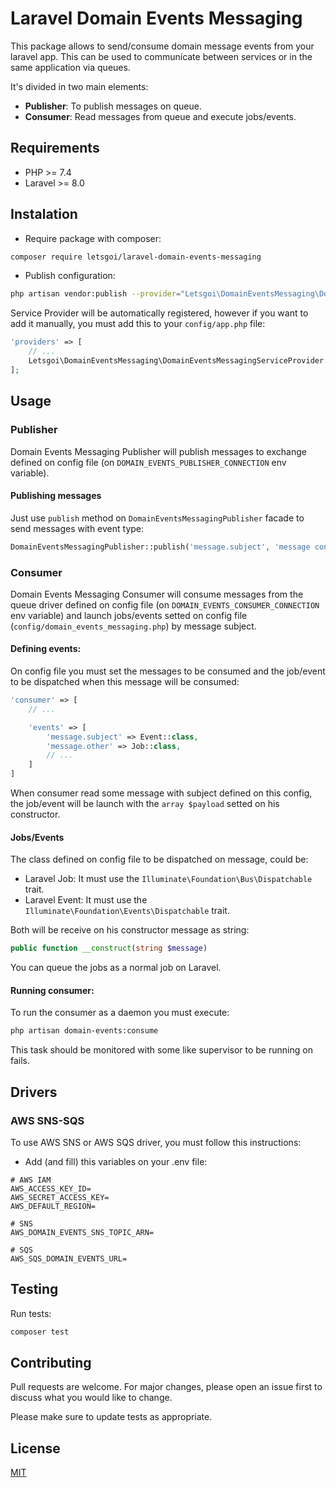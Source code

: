 # Laravel Domain Events Messaging

This package allows to send/consume domain message events from your laravel app. This can be used to communicate between services or in the same application via queues.

It's divided in two main elements:

- **Publisher**: To publish messages on queue.
- **Consumer**: Read messages from queue and execute jobs/events.

## Requirements

- PHP >= 7.4
- Laravel >= 8.0

## Instalation

- Require package with composer:

```bash
composer require letsgoi/laravel-domain-events-messaging
```

- Publish configuration:

```bash
php artisan vendor:publish --provider="Letsgoi\DomainEventsMessaging\DomainEventsMessagingServiceProvider" --tag="config"
```

Service Provider will be automatically registered, however if you want to add it manually, you must add this to your `config/app.php` file:

```php
'providers' => [
    // ...
    Letsgoi\DomainEventsMessaging\DomainEventsMessagingServiceProvider::class,
];
``` 

## Usage

### Publisher

Domain Events Messaging Publisher will publish messages to exchange defined on config file (on `DOMAIN_EVENTS_PUBLISHER_CONNECTION` env variable).

#### Publishing messages

Just use `publish` method on `DomainEventsMessagingPublisher` facade to send messages with event type:

```php
DomainEventsMessagingPublisher::publish('message.subject', 'message content');
```

### Consumer

Domain Events Messaging Consumer will consume messages from the queue driver defined on config file (on `DOMAIN_EVENTS_CONSUMER_CONNECTION` env variable) and launch jobs/events setted on config file (`config/domain_events_messaging.php`) by message subject.

#### Defining events:

On config file you must set the messages to be consumed and the job/event to be dispatched when this message will be consumed:

```php
'consumer' => [
    // ...

    'events' => [
        'message.subject' => Event::class,
        'message.other' => Job::class,
        // ...
    ]
]
```

When consumer read some message with subject defined on this config, the job/event will be launch with the `array $payload` setted on his constructor.

#### Jobs/Events

The class defined on config file to be dispatched on message, could be:

- Laravel Job: It must use the `Illuminate\Foundation\Bus\Dispatchable` trait.
- Laravel Event: It must use the `Illuminate\Foundation\Events\Dispatchable` trait.

Both will be receive on his constructor message as string:

```php
public function __construct(string $message)
```

You can queue the jobs as a normal job on Laravel.

#### Running consumer:

To run the consumer as a daemon you must execute:

```bash
php artisan domain-events:consume
```

This task should be monitored with some like supervisor to be running on fails.

## Drivers

### AWS SNS-SQS

To use AWS SNS or AWS SQS driver, you must follow this instructions:

- Add (and fill) this variables on your .env file:

```
# AWS IAM
AWS_ACCESS_KEY_ID=
AWS_SECRET_ACCESS_KEY=
AWS_DEFAULT_REGION=

# SNS
AWS_DOMAIN_EVENTS_SNS_TOPIC_ARN=

# SQS
AWS_SQS_DOMAIN_EVENTS_URL=
```

## Testing

Run tests:


```bash
composer test
```

## Contributing
Pull requests are welcome. For major changes, please open an issue first to discuss what you would like to change.

Please make sure to update tests as appropriate.

## License
[MIT](./LICENSE.md)
